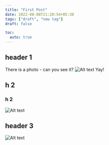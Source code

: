```yaml
---
title: "First Post"
date: 2022-08-08T21:20:54+05:30
tags: ["draft", "new tag"]
draft: false

toc:
  auto: true
---
```


## header 1
There is a photo - can you see it?
![Alt text](./image.jpg "The image")
Yay!
## h 2
### h 2
![Alt text](./image.jpg "The image")
## header 3
![Alt text](./image.jpg "The image")
